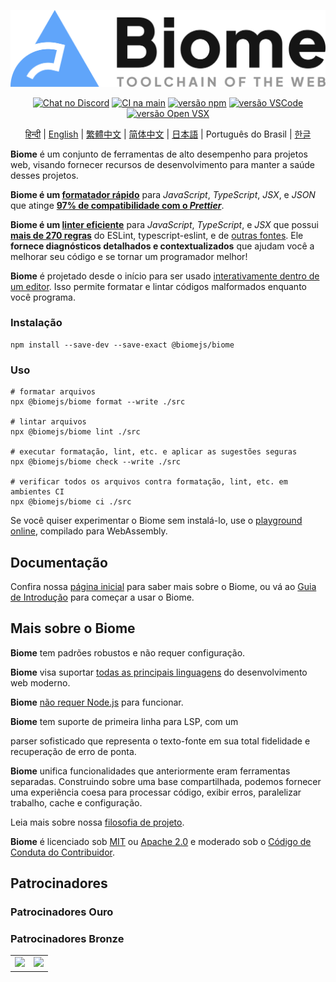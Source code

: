<p align="center">
    <picture>
        <source media="(prefers-color-scheme: dark)" srcset="https://raw.githubusercontent.com/biomejs/resources/main/svg/slogan-dark-transparent.svg">
        <source media="(prefers-color-scheme: light)" srcset="https://raw.githubusercontent.com/biomejs/resources/main/svg/slogan-light-transparent.svg">
        <img alt="Biome - Conjunto de ferramentas da web" src="https://raw.githubusercontent.com/biomejs/resources/main/svg/slogan-light-transparent.svg" width="700">
    </picture>
</p>

<div align="center">

[![Chat no Discord][discord-badge]][discord-url]
[![CI na `main`][ci-badge]][ci-url] [![versão npm][npm-badge]][npm-url]
[![versão VSCode][vscode-badge]][vscode-url]
[![versão Open VSX][open-vsx-badge]][open-vsx-url]

[discord-badge]:
	https://badgen.net/discord/online-members/BypW39g6Yc?icon=discord&label=discord&color=green
[discord-url]: https://biomejs.dev/chat
[ci-badge]:
	https://github.com/biomejs/biome/actions/workflows/main.yml/badge.svg
[ci-url]: https://github.com/biomejs/biome/actions/workflows/main.yml
[npm-badge]:
	https://badgen.net/npm/v/@biomejs/biome?icon=npm&color=green&label=%40biomejs%2Fbiome
[npm-url]: https://www.npmjs.com/package/@biomejs/biome/v/latest
[vscode-badge]:
	https://badgen.net/vs-marketplace/v/biomejs.biome?label=vscode&icon=visualstudio&color=green
[vscode-url]: https://marketplace.visualstudio.com/items?itemName=biomejs.biome
[open-vsx-badge]:
	https://badgen.net/open-vsx/version/biomejs/biome?label=open-vsx&color=green
[open-vsx-url]: https://open-vsx.org/extension/biomejs/biome

</div>

<!-- Insert new entries lexicographically by language code.
     For example given below is the same order as these files appear on page:
     https://github.com/biomejs/biome/tree/main/packages/%40biomejs/biome -->
<div align="center">

[हिन्दी](https://github.com/biomejs/biome/blob/main/packages/%40biomejs/biome/README.hi.md)
|
[English](https://github.com/biomejs/biome/blob/main/packages/%40biomejs/biome/README.md)
|
[繁體中文](https://github.com/biomejs/biome/blob/main/packages/%40biomejs/biome/README.zh-TW.md)
|
[简体中文](https://github.com/biomejs/biome/blob/main/packages/%40biomejs/biome/README.zh-CN.md)
|
[日本語](https://github.com/biomejs/biome/blob/main/packages/%40biomejs/biome/README.ja.md)
| Português do Brasil |
[한글](https://github.com/biomejs/biome/blob/main/packages/%40biomejs/biome/README.kr.md)

</div>

**Biome** é um conjunto de ferramentas de alto desempenho para projetos web,
visando fornecer recursos de desenvolvimento para manter a saúde desses
projetos.

**Biome é um [formatador rápido](./benchmark#formatting)** para _JavaScript_,
_TypeScript_, _JSX_, e _JSON_ que atinge
**[97% de compatibilidade com o _Prettier_](https://console.algora.io/challenges/prettier)**.

**Biome é um
[linter eficiente](https://github.com/biomejs/biome/tree/main/benchmark#linting)**
para _JavaScript_, _TypeScript_, e _JSX_ que possui
**[mais de 270 regras](https://biomejs.dev/linter/rules/)** do ESLint,
typescript-eslint, e de
[outras fontes](https://github.com/biomejs/biome/discussions/3). Ele **fornece
diagnósticos detalhados e contextualizados** que ajudam você a melhorar seu
código e se tornar um programador melhor!

**Biome** é projetado desde o início para ser usado
[interativamente dentro de um editor](https://biomejs.dev/guides/integrate-in-editor/).
Isso permite formatar e lintar códigos malformados enquanto você programa.

### Instalação

```shell
npm install --save-dev --save-exact @biomejs/biome
```

### Uso

```shell
# formatar arquivos
npx @biomejs/biome format --write ./src

# lintar arquivos
npx @biomejs/biome lint ./src

# executar formatação, lint, etc. e aplicar as sugestões seguras
npx @biomejs/biome check --write ./src

# verificar todos os arquivos contra formatação, lint, etc. em ambientes CI
npx @biomejs/biome ci ./src
```

Se você quiser experimentar o Biome sem instalá-lo, use o
[playground online](https://biomejs.dev/playground/), compilado para
WebAssembly.

## Documentação

Confira nossa [página inicial][biomejs] para saber mais sobre o Biome, ou vá ao
[Guia de Introdução][getting-started] para começar a usar o Biome.

## Mais sobre o Biome

**Biome** tem padrões robustos e não requer configuração.

**Biome** visa suportar [todas as principais linguagens][language-support] do
desenvolvimento web moderno.

**Biome** [não requer Node.js](https://biomejs.dev/guides/manual-installation/)
para funcionar.

**Biome** tem suporte de primeira linha para LSP, com um

parser sofisticado que representa o texto-fonte em sua total fidelidade e
recuperação de erro de ponta.

**Biome** unifica funcionalidades que anteriormente eram ferramentas separadas.
Construindo sobre uma base compartilhada, podemos fornecer uma experiência coesa
para processar código, exibir erros, paralelizar trabalho, cache e configuração.

Leia mais sobre nossa [filosofia de projeto][biome-philosophy].

**Biome** é licenciado sob
[MIT](https://github.com/biomejs/biome/tree/main/LICENSE-MIT) ou
[Apache 2.0](https://github.com/biomejs/biome/tree/main/LICENSE-APACHE) e
moderado sob o
[Código de Conduta do Contribuidor](https://github.com/biomejs/biome/tree/main/CODE_OF_CONDUCT.md).

## Patrocinadores

### Patrocinadores Ouro

### Patrocinadores Bronze

<table>
  <tbody>
    <tr>
      <td align="center" valign="middle">
        <a href="https://www.kanamekey.com" target="_blank"><img src="https://images.opencollective.com/kaname/d15fd98/logo/256.png?height=80" width="80"></a>
      </td>
      <td align="center" valign="middle">
        <a href="https://nanabit.dev/" target="_blank"><img src="https://images.opencollective.com/nanabit/d15fd98/logo/256.png?height=80" width="80"></a>
      </td>
    </tr>
  </tbody>
</table>

[biomejs]: https://biomejs.dev/pt-br/
[biome-philosophy]: https://biomejs.dev/pt-br/internals/philosophy/
[language-support]: https://biomejs.dev/pt-br/internals/language-support/
[getting-started]: https://biomejs.dev/pt-br/guides/getting-started/

